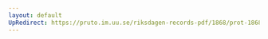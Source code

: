 ```yaml
---
layout: default
UpRedirect: https://pruto.im.uu.se/riksdagen-records-pdf/1868/prot-1868--ak--208/prot-1868--ak--208_004.pdf
---
```

